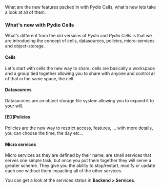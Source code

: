 What are the new features packed in with Pydio Cells, what's new lets take a look at all of them.

### What's new with Pydio Cells

What's different from the old versions of *Pydio* and *Pydio Cells* is that we are introducing the concept of cells, datasources, policies, micro-services and object-storage.

#### Cells

Let's start with cells the new way to share, cells are basically a workspace and a group tied together allowing you to share with anyone and control all of that in the same space, the cell.

#### Datasources

Datasources are an object storage file system allowing you to expand it to your will.

#### [ED]Policies

Policies are the new way to restrict access, features, ... with more details, you can choose the time, the day etc...

#### Micro services

Micro services as they are defined by their name, are small services that serves one simple task, but once you put them together they will serve a greater scheme. They give you the ability to stop/restart, modify or update each one without them impacting all of the other services.

You can get a look at the services status in **Backend > Services**.
